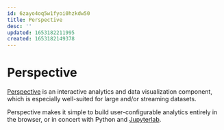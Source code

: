 ```yaml
---
id: 6zayo4oq5w1fyoi0hzkdw50
title: Perspective
desc: ''
updated: 1653182211995
created: 1653182149378
---
```

# Perspective

[Perspective](https://github.com/finos/perspective/) is an interactive analytics and data visualization component, which is especially well-suited for large and/or streaming datasets.

Perspective makes it simple to build user-configurable analytics entirely in the browser, or in concert with Python and [Jupyterlab](https://jupyterlab.readthedocs.io/en/stable/).